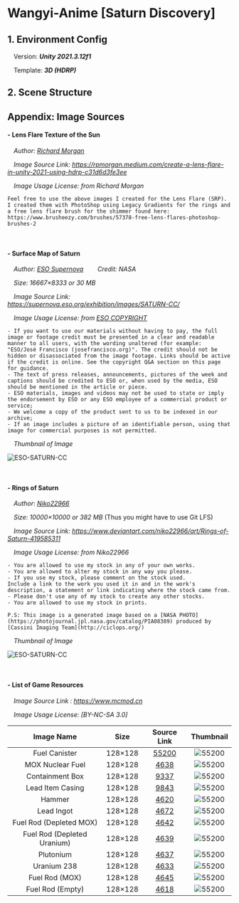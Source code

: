 # Wangyi-Anime [Saturn Discovery]



## 1. Environment Config

&emsp;Version: ***Unity 2021.3.12f1*** 

&emsp;Template: ***3D (HDRP)***



## 2. Scene Structure



## Appendix: Image Sources

#### - **Lens Flare Texture of the Sun**
&emsp;*Author: [Richard Morgan](https://rpmorgan.medium.com/)*

&emsp;*Image Source Link: https://rpmorgan.medium.com/create-a-lens-flare-in-unity-2021-using-hdrp-c31d6d3fe3ee*

&emsp;*Image Usage License: from Richard Morgan*

```
Feel free to use the above images I created for the Lens Flare (SRP). I created them with PhotoShop using Legacy Gradients for the rings and a free lens flare brush for the shimmer found here:
https://www.brusheezy.com/brushes/57378-free-lens-flares-photoshop-brushes-2
```

<br />

#### - **Surface Map of Saturn**

&emsp;*Author: [ESO Supernova](https://supernova.eso.org/exhibition/images/SATURN-CC/)* &emsp;&emsp;*Credit: NASA*

&emsp;*Size: 16667×8333 or 30 MB*

&emsp;*Image Source Link: https://supernova.eso.org/exhibition/images/SATURN-CC/*

&emsp;*Image Usage License:	from [ESO COPYRIGHT](https://www.eso.org/public/outreach/copyright/)*

```
- If you want to use our materials without having to pay, the full image or footage credit must be presented in a clear and readable manner to all users, with the wording unaltered (for example: "ESO/José Francisco (josefrancisco.org)". The credit should not be hidden or disassociated from the image footage. Links should be active if the credit is online. See the copyright Q&A section on this page for guidance.
- The text of press releases, announcements, pictures of the week and captions should be credited to ESO or, when used by the media, ESO should be mentioned in the article or piece. 
- ESO materials, images and videos may not be used to state or imply the endorsement by ESO or any ESO employee of a commercial product or service;
- We welcome a copy of the product sent to us to be indexed in our archive;
- If an image includes a picture of an identifiable person, using that image for commercial purposes is not permitted.
```

*&emsp;Thumbnail of Image*

![ESO-SATURN-CC](./README/ESO-SATURN-CC.jpg)

<br />

#### - **Rings of Saturn**

&emsp;*Author*: *[Niko22966](https://www.deviantart.com/niko22966)* 

&emsp;*Size: 10000×10000 or 382 MB* (Thus you might have to use Git LFS)

&emsp;*Image Source Link: https://www.deviantart.com/niko22966/art/Rings-of-Saturn-419585311*

&emsp;*Image Usage License:	from Niko22966*

```
- You are allowed to use my stock in any of your own works.
- You are allowed to alter my stock in any way you please.
- If you use my stock, please comment on the stock used.
Include a link to the work you used it in and in the work's description, a statement or link indicating where the stock came from.
- Please don't use any of my stock to create any other stocks.
- You are allowed to use my stock in prints.

P.S: This image is a generated image based on a [NASA PHOTO](https://photojournal.jpl.nasa.gov/catalog/PIA08389) produced by [Cassini Imaging Team](http://ciclops.org/)
```

&emsp;*Thumbnail of Image*

![ESO-SATURN-CC](./README/Niko22966-Saturn-Ring.jpg)


<br />

#### - **List of Game Resources**

&emsp;*Image Source Link : https://www.mcmod.cn*

&emsp;*Image Usage License: [BY-NC-SA 3.0]*


|         Image Name          |  Size   |                  Source Link                  |          Thumbnail           |
| :-------------------------: | :-----: | :-------------------------------------------: | :--------------------------: |
|        Fuel Canister        | 128×128 | [55200](https://www.mcmod.cn/item/55200.html) | ![55200](./README/55200.png) |
|      MOX Nuclear Fuel       | 128×128 |  [4638](https://www.mcmod.cn/item/4638.html)  | ![55200](./README/4638.png) |
|       Containment Box       | 128×128 |  [9337](https://www.mcmod.cn/item/9337.html)  | ![55200](./README/9337.png) |
|      Lead Item Casing       | 128×128 |  [9843](https://www.mcmod.cn/item/9843.html)  | ![55200](./README/9843.png) |
|           Hammer            | 128×128 |  [4620](https://www.mcmod.cn/item/4620.html)  | ![55200](./README/4620.png) |
|         Lead Ingot          | 128×128 |  [4672](https://www.mcmod.cn/item/4672.html)  | ![55200](./README/4672.png) |
|   Fuel Rod (Depleted MOX)   | 128×128 |  [4642](https://www.mcmod.cn/item/4642.html)  | ![55200](./README/4642.png) |
| Fuel Rod (Depleted Uranium) | 128×128 | [4639](https://www.mcmod.cn/item/4639.html) | ![55200](./README/4639.png) |
|          Plutonium          | 128×128 | [4637](https://www.mcmod.cn/item/4637.html) | ![55200](./README/4637.png) |
|         Uranium 238         | 128×128 | [4633](https://www.mcmod.cn/item/4633.html) | ![55200](./README/4633.png) |
|       Fuel Rod (MOX)        | 128×128 | [4645](https://www.mcmod.cn/item/4645.html) | ![55200](./README/4645.png) |
|      Fuel Rod (Empty)       | 128×128 | [4618](https://www.mcmod.cn/item/4618.html) | ![55200](./README/4618.png) |